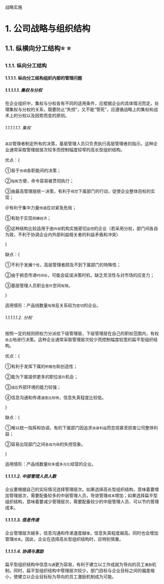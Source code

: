 战略实施

# 1. 公司战略与组织结构

## 1.1. 纵横向分工结构:star: :star: 

### 1.1.1. 纵向分工结构

#### 1.1.1.1. 纵向分工结构组织内部的管理问题

##### 1.1.1.1.1. 集权与分权

在企业组织中，集权与分权各有不同的适用条件，应棍据企业的具体情况而定。处理集权与分权的关系，既要防止“失控”，又不能“管死”，应遵循战略上的集权和战术上的分权以及因势而变的原则。

###### 1.1.1.1.1.1. 集权

`高层`管理者制定所有的决策，基层管理人员只负责执行高层管理者的指示。这种企业通常采取管理层层次较多而控制幅度较窄的高长型组织结构。

优点：{

①易于`协调`各职能间的决策；

②`指挥`方便，命令容易被贯彻执行；

③由最高管理层统一决策，有利于`规范`下属部门的行动，促使企业整体目标的实现；

＠有利于集中力量`快速`应对紧急危局；

⑤有助于实现`规模经济`；

⑥这种结构比较适用于由`外部`机构实施密切`监控`的企业（若采用分权，部门间各自为政，不利于协调企业内外部利益相关者的利益矛盾和冲突）

}

缺点：{

①不利于发展`个性`，高层管理者顾及不到下属部门的特殊性；

②由于俯息传递`时间长`，可能会延误决策时机，缺乏灵活性与对市场的应变力；

③基层管理人员职业`晋升`空间`有限`。

}

适用情形：产品线数量`有限`且关系较为`密切`的企业。

###### 1.1.1.1.1.2. 分权

按照一定的规则把权力分派给下级管理层，下级管理层在自己的职权范围内，有权`自主`地进行决策。这种企业通常采取管理层次较少而控制幅度较宽的扁平型组织结构。

优点：{

①有利于发挥下属的`积极性`和创造性；

②能为下属提供更多的职位`晋升`机会；

③`适应`外部环境的能力较强；

④信息沟通和传递`速度比较快`，信息失真程度比较低。

}

缺点：{

①难以统一指挥和协调，有的下属部门因追求`自身利益`而忽视甚至损害公司整体利益；

②容易出现部门之间`各自为政`的失控现象。

}

适用情形：产品线数量`较多`或`多元化`经营的企业。

##### 1.1.1.1.2. 中层管理人员人数

企业要根据自己的实际情况选择管理层次。如果选择高长型组织结构，意味着要增加管理层次，需要配备较多的中层管理人员，导敛管理`成本`增加；如果选择扁平型组织结构，意味着要减少管理层次，需要配备较少的中层管理人员、可以节约管理成本。

##### 1.1.1.1.3. 信息传递

企业管理层次越多，信息沟通和传递速度越`慢`，信息失真程度越高。同时也会增加管理`成本`。因此，企业在选择高长型组织结构时，应特别慎重。

##### 1.1.1.1.4. 协调与激励

扁平型组织结构中信息`沟通`更为容易，有利于建立以工作成就为导向的员工`激励`机制。同时，扁平型组织结构中管理层次较少，部门目标与企业目标之间的偏差缩小，使建立以企业目标标为导向的员工激励机制成为可能。
